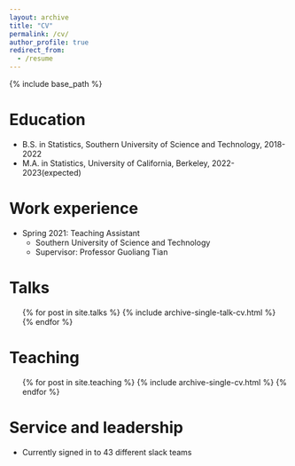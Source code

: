 ```yaml
---
layout: archive
title: "CV"
permalink: /cv/
author_profile: true
redirect_from:
  - /resume
---
```


{% include base_path %}

Education
======
* B.S. in Statistics, Southern University of Science and Technology, 2018-2022
* M.A. in Statistics, University of California, Berkeley, 2022-2023(expected)

Work experience
======
* Spring 2021: Teaching Assistant
  * Southern University of Science and Technology
  * Supervisor: Professor Guoliang Tian


  
Talks
======
  <ul>{% for post in site.talks %}
    {% include archive-single-talk-cv.html %}
  {% endfor %}</ul>
  
Teaching
======
  <ul>{% for post in site.teaching %}
    {% include archive-single-cv.html %}
  {% endfor %}</ul>
  
Service and leadership
======
* Currently signed in to 43 different slack teams
